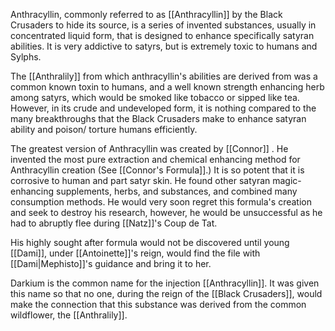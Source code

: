 Anthracyllin, commonly referred to as [[Anthracyllin]] by the Black Crusaders to hide its source, is a series of invented substances, usually in concentrated liquid form, that is designed to enhance specifically satyran abilities. It is very addictive to satyrs, but is extremely toxic to humans and Sylphs.

The [[Anthralily]] from which anthracyllin's abilities are derived from was a common known toxin to humans, and a well known strength enhancing herb among satyrs, which would be smoked like tobacco or sipped like tea. However, in its crude and undeveloped form, it is nothing compared to the many breakthroughs that the Black Crusaders make to enhance satyran ability and poison/ torture humans efficiently.

The greatest version of Anthracyllin was created by [[Connor]] . He invented the most pure extraction and chemical enhancing method for Anthracyllin creation (See [[Connor's Formula]].) It is so potent that it is corrosive to human and part satyr skin. He found other satyran magic-enhancing supplements, herbs, and substances, and combined many consumption methods. He would very soon regret this formula's creation and seek to destroy his research, however, he would be unsuccessful as he had to abruptly flee during [[Natz]]'s Coup de Tat.

His highly sought after formula would not be discovered until young [[Dami]], under [[Antoinette]]'s reign, would find the file with [[Dami|Mephisto]]'s guidance and bring it to her.

Darkium is the common name for the injection [[Anthracyllin]]. It was given this name so that no one, during the reign of the [[Black Crusaders]], would make the connection that this substance was derived from the common wildflower, the [[Anthralily]].